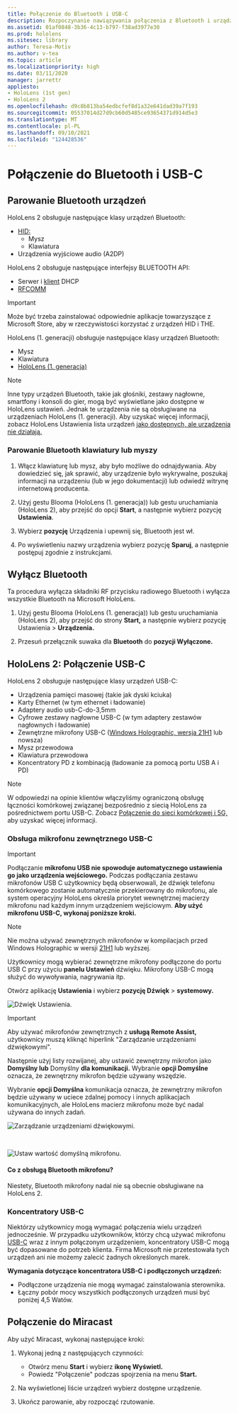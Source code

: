 ```yaml
---
title: Połączenie do Bluetooth i USB-C
description: Rozpoczynanie nawiązywania połączenia z Bluetooth i urządzeniami USB-C oraz akcesoriami z urządzeń HoloLens rzeczywistości mieszanej.
ms.assetid: 01af0848-3b36-4c13-b797-f38ad3977e30
ms.prod: hololens
ms.sitesec: library
author: Teresa-Motiv
ms.author: v-tea
ms.topic: article
ms.localizationpriority: high
ms.date: 03/11/2020
manager: jarrettr
appliesto:
- HoloLens (1st gen)
- HoloLens 2
ms.openlocfilehash: d9c8b813ba54edbcfef8d1a32e641dad39a7f193
ms.sourcegitcommit: 05537014d27d9cb60d5485ce93654371d914d5e3
ms.translationtype: MT
ms.contentlocale: pl-PL
ms.lasthandoff: 09/10/2021
ms.locfileid: "124428536"
---
```

# <a name="connect-to-bluetooth-and-usb-c-devices"></a>Połączenie do Bluetooth i USB-C

## <a name="pair-bluetooth-devices"></a>Parowanie Bluetooth urządzeń

HoloLens 2 obsługuje następujące klasy urządzeń Bluetooth:

- [HID:](/windows-hardware/drivers/hid/)
    - Mysz
    - Klawiatura
- Urządzenia wyjściowe audio (A2DP)

HoloLens 2 obsługuje następujące interfejsy BLUETOOTH API:
- Serwer [](/windows/uwp/devices-sensors/gatt-server) i [klient](/windows/uwp/devices-sensors/gatt-client) DHCP
- [RFCOMM](/windows/uwp/devices-sensors/send-or-receive-files-with-rfcomm)
>[!IMPORTANT]
> Może być trzeba zainstalować odpowiednie aplikacje towarzyszące z Microsoft Store, aby w rzeczywistości korzystać z urządzeń HID i THE.

HoloLens (1. generacji) obsługuje następujące klasy urządzeń Bluetooth:

- Mysz
- Klawiatura
- [HoloLens (1. generacja)](hololens1-clicker.md)

> [!NOTE]
> Inne typy urządzeń Bluetooth, takie jak głośniki, zestawy nagłowne, smartfony i konsoli do gier, mogą być wyświetlane jako dostępne w HoloLens ustawień. Jednak te urządzenia nie są obsługiwane na urządzeniach HoloLens (1. generacji). Aby uzyskać więcej informacji, zobacz HoloLens Ustawienia lista urządzeń [jako dostępnych, ale urządzenia nie działają.](hololens-troubleshooting.md#devices-listed-as-available-in-settings-dont-work)

### <a name="pair-a-bluetooth-keyboard-or-mouse"></a>Parowanie Bluetooth klawiatury lub myszy

1. Włącz klawiaturę lub mysz, aby było możliwe do odnajdywania. Aby dowiedzieć się, jak sprawić, aby urządzenie było wykrywalne, poszukaj informacji na urządzeniu (lub w jego dokumentacji) lub odwiedź witrynę internetową producenta.

1. Użyj gestu Blooma (HoloLens (1. generacja)) lub gestu uruchamiania (HoloLens 2), aby przejść do opcji **Start**, a następnie wybierz pozycję **Ustawienia**.

1. Wybierz **pozycję** Urządzenia i upewnij się, Bluetooth jest wł.  

1. Po wyświetleniu nazwy urządzenia wybierz pozycję **Sparuj**, a następnie postępuj zgodnie z instrukcjami.

## <a name="disable-bluetooth"></a>Wyłącz Bluetooth

Ta procedura wyłącza składniki RF przycisku radiowego Bluetooth i wyłącza wszystkie Bluetooth na Microsoft HoloLens.

1. Użyj gestu Blooma (HoloLens (1. generacja)) lub gestu uruchamiania (HoloLens 2), aby przejść do strony **Start,** a następnie wybierz pozycję Ustawienia  >  **Urządzenia.**

1. Przesuń przełącznik suwaka dla **Bluetooth** do **pozycji Wyłączone.**

## <a name="hololens-2-connect-usb-c-devices"></a>HoloLens 2: Połączenie USB-C

HoloLens 2 obsługuje następujące klasy urządzeń USB-C:

- Urządzenia pamięci masowej (takie jak dyski kciuka)
- Karty Ethernet (w tym ethernet i ładowanie)
- Adaptery audio usb-C-do-3,5mm
- Cyfrowe zestawy nagłowne USB-C (w tym adaptery zestawów nagłownych i ładowanie)
- Zewnętrzne mikrofony USB-C ([Windows Holographic, wersja 21H1](hololens-release-notes.md#windows-holographic-version-21h1) lub nowsza)
- Mysz przewodowa
- Klawiatura przewodowa
- Koncentratory PD z kombinacją (ładowanie za pomocą portu USB A i PD)


> [!NOTE]
> W odpowiedzi na opinie klientów włączyliśmy ograniczoną obsługę łączności komórkowej związanej bezpośrednio z siecią HoloLens za pośrednictwem portu USB-C. Zobacz [Połączenie do sieci komórkowej i 5G,](hololens-cellular.md) aby uzyskać więcej informacji.

### <a name="usb-c-external-microphone-support"></a>Obsługa mikrofonu zewnętrznego USB-C

> [!IMPORTANT]
> Podłączanie **mikrofonu USB nie spowoduje automatycznego ustawienia go jako urządzenia wejściowego.** Podczas podłączania zestawu mikrofonów USB C użytkownicy będą obserwowali, że dźwięk telefonu komórkowego zostanie automatycznie przekierowany do mikrofonu, ale system operacyjny HoloLens określa priorytet wewnętrznej macierzy mikrofonu nad każdym innym urządzeniem wejściowym. **Aby użyć mikrofonu USB-C, wykonaj poniższe kroki.**

> [!NOTE]
> Nie można używać zewnętrznych mikrofonów w kompilacjach przed Windows Holographic w wersji [21H1](hololens-release-notes.md#windows-holographic-version-21h1) lub wyższej. 

Użytkownicy mogą wybierać zewnętrzne mikrofony podłączone do portu USB C przy użyciu **panelu Ustawień** dźwięku. Mikrofony USB-C mogą służyć do wywoływania, nagrywania itp.

Otwórz aplikację **Ustawienia** i wybierz **pozycję Dźwięk**  >  **systemowy.**

![Dźwięk Ustawienia.](images/usbc-mic-1.jpg)

> [!IMPORTANT]
> Aby używać mikrofonów zewnętrznych z **usługą Remote Assist,** użytkownicy muszą kliknąć hiperlink "Zarządzanie urządzeniami dźwiękowymi".
>
> Następnie użyj listy rozwijanej, aby ustawić zewnętrzny mikrofon jako **Domyślny lub** Domyślny **dla komunikacji.** Wybranie **opcji Domyślne** oznacza, że zewnętrzny mikrofon będzie używany wszędzie.
>
> Wybranie **opcji Domyślna** komunikacja oznacza, że zewnętrzny mikrofon będzie używany w uciece zdalnej pomocy i innych aplikacjach komunikacyjnych, ale HoloLens macierz mikrofonu może być nadal używana do innych zadań.

![Zarządzanie urządzeniami dźwiękowymi.](images/usbc-mic-2.png)

<br>

![Ustaw wartość domyślną mikrofonu.](images/usbc-mic-3.jpg)

#### <a name="what-about-bluetooth-microphone-support"></a>Co z obsługą Bluetooth mikrofonu?

Niestety, Bluetooth mikrofony nadal nie są obecnie obsługiwane na HoloLens 2.

### <a name="usb-c-hubs"></a>Koncentratory USB-C

Niektórzy użytkownicy mogą wymagać połączenia wielu urządzeń jednocześnie. W przypadku użytkowników, którzy chcą używać mikrofonu [USB-C](#usb-c-external-microphone-support) wraz z innym połączonym urządzeniem, koncentratory USB-C mogą być dopasowane do potrzeb klienta. Firma Microsoft nie przetestowała tych urządzeń ani nie możemy zalecić żadnych określonych marek.

**Wymagania dotyczące koncentratora USB-C i podłączonych urządzeń:**

- Podłączone urządzenia nie mogą wymagać zainstalowania sterownika.
- Łączny pobór mocy wszystkich podłączonych urządzeń musi być poniżej 4,5 Watów.

## <a name="connect-to-miracast"></a>Połączenie do Miracast

Aby użyć Miracast, wykonaj następujące kroki:

1. Wykonaj jedną z następujących czynności:  

   - Otwórz menu **Start** i wybierz **ikonę Wyświetl.**
   - Powiedz "Połączenie" podczas spojrzenia na menu **Start.**  

1. Na wyświetlonej liście urządzeń wybierz dostępne urządzenie.

1. Ukończ parowanie, aby rozpocząć rzutowanie.
